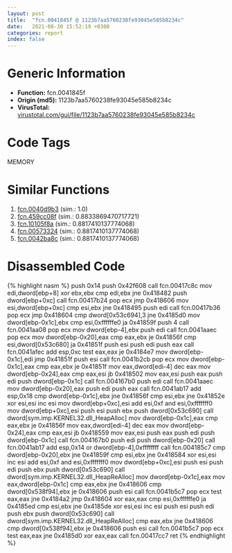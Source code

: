 ```yaml
---
layout: post
title:  "fcn.0041845f @ 1123b7aa5760238fe93045e585b8234c"
date:   2021-08-30 15:52:19 +0300
categories: report
index: false
---
```


# Generic Information
- **Function:** fcn.0041845f
- **Origin (md5):** 1123b7aa5760238fe93045e585b8234c
- **VirusTotal:** [virustotal.com/gui/file/1123b7aa5760238fe93045e585b8234c][virustotal_ref]

# Code Tags
<span class="tag" id="MEMORY">MEMORY</span>


# Similar Functions

1. [fcn.0040d9b3][similar_1_ref] (sim.: 1.0)
2. [fcn.459cc08f][similar_2_ref] (sim.: 0.8833869470717721)
3. [fcn.10105f8a][similar_3_ref] (sim.: 0.8817410137774068)
4. [fcn.00573324][similar_4_ref] (sim.: 0.8817410137774068)
5. [fcn.0042ba8c][similar_5_ref] (sim.: 0.8817410137774068)


# Disassembled Code

{% highlight nasm %}
push 0x14
push 0x42f608
call fcn.00417c8c
mov edi,dword[ebp+8]
xor ebx,ebx
cmp edi,ebx
jne 0x418482
push dword[ebp+0xc]
call fcn.00417b24
pop ecx
jmp 0x418606
mov esi,dword[ebp+0xc]
cmp esi,ebx
jne 0x418495
push edi
call fcn.00417b36
pop ecx
jmp 0x418604
cmp dword[0x53c694],3
jne 0x4185d0
mov dword[ebp-0x1c],ebx
cmp esi,0xffffffe0
ja 0x41859f
push 4
call fcn.0041aa08
pop ecx
mov dword[ebp-4],ebx
push edi
call fcn.0041aaec
pop ecx
mov dword[ebp-0x20],eax
cmp eax,ebx
je 0x41856f
cmp esi,dword[0x53c680]
ja 0x41851f
push esi
push edi
push eax
call fcn.0041afec
add esp,0xc
test eax,eax
je 0x4184e7
mov dword[ebp-0x1c],edi
jmp 0x41851f
push esi
call fcn.0041b2cb
pop ecx
mov dword[ebp-0x1c],eax
cmp eax,ebx
je 0x41851f
mov eax,dword[edi-4]
dec eax
mov dword[ebp-0x24],eax
cmp eax,esi
jb 0x418502
mov eax,esi
push eax
push edi
push dword[ebp-0x1c]
call fcn.004167b0
push edi
call fcn.0041aaec
mov dword[ebp-0x20],eax
push edi
push eax
call fcn.0041ab17
add esp,0x18
cmp dword[ebp-0x1c],ebx
jne 0x41856f
cmp esi,ebx
jne 0x41852e
xor esi,esi
inc esi
mov dword[ebp+0xc],esi
add esi,0xf
and esi,0xfffffff0
mov dword[ebp+0xc],esi
push esi
push ebx
push dword[0x53c690]
call dword[sym.imp.KERNEL32.dll_HeapAlloc]
mov dword[ebp-0x1c],eax
cmp eax,ebx
je 0x41856f
mov eax,dword[edi-4]
dec eax
mov dword[ebp-0x24],eax
cmp eax,esi
jb 0x418559
mov eax,esi
push eax
push edi
push dword[ebp-0x1c]
call fcn.004167b0
push edi
push dword[ebp-0x20]
call fcn.0041ab17
add esp,0x14
or dword[ebp-4],0xffffffff
call fcn.004185c7
cmp dword[ebp-0x20],ebx
jne 0x41859f
cmp esi,ebx
jne 0x418584
xor esi,esi
inc esi
add esi,0xf
and esi,0xfffffff0
mov dword[ebp+0xc],esi
push esi
push edi
push ebx
push dword[0x53c690]
call dword[sym.imp.KERNEL32.dll_HeapReAlloc]
mov dword[ebp-0x1c],eax
mov eax,dword[ebp-0x1c]
cmp eax,ebx
jne 0x418606
cmp dword[0x538f94],ebx
je 0x418606
push esi
call fcn.0041b5c7
pop ecx
test eax,eax
jne 0x4184a2
jmp 0x418604
xor eax,eax
cmp esi,0xffffffe0
ja 0x4185ed
cmp esi,ebx
jne 0x4185de
xor esi,esi
inc esi
push esi
push edi
push ebx
push dword[0x53c690]
call dword[sym.imp.KERNEL32.dll_HeapReAlloc]
cmp eax,ebx
jne 0x418606
cmp dword[0x538f94],ebx
je 0x418606
push esi
call fcn.0041b5c7
pop ecx
test eax,eax
jne 0x4185d0
xor eax,eax
call fcn.00417cc7
ret
{% endhighlight %}


[similar_1_ref]: /report/fcn.0040d9b3@59aef7c08025d70f84c85db2092fc99e
[similar_2_ref]: /report/fcn.459cc08f@284c9c9722cef7520dddfe58806fd72f
[similar_3_ref]: /report/fcn.10105f8a@89dc67d2f980e8488f97b1bf8cb24258
[similar_4_ref]: /report/fcn.00573324@c60344b51fa39a329b92557d24ff7670
[similar_5_ref]: /report/fcn.0042ba8c@a1c6b07868a0eea8f4ee5a872aa71909
[virustotal_ref]: https://www.virustotal.com/gui/file/1123b7aa5760238fe93045e585b8234c